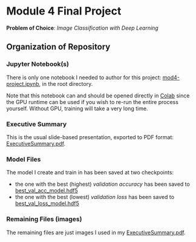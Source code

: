 # Module 4 Final Project

**Problem of Choice**: *Image Classification with Deep Learning*


## Organization of Repository

### Jupyter Notebook(s)
There is only one notebook I needed to author for this project: [mod4-project.ipynb](mod4-project.ipynb), in the root directory.

Note that this notebook can and should be opened directly in [Colab](https://colab.research.google.com/github/sacontreras/dsc-mod-4-project-v2-1-online-ds-sp-000/blob/master/mod4-project.ipynb) since the GPU runtime can be used if you wish to re-run the entire process yourself.  Without GPU, training will take a very long time.

### Executive Summary
This is the usual slide-based presentation, exported to PDF format: [ExecutiveSummary.pdf](ExecutiveSummary.pdf).

### Model Files
The model I create and train in has been saved at two checkpoints:
- the one with the best (highest) *validation accuracy* has been saved to [best_val_acc_model.hdf5](best_val_acc_model.hdf5)
- the one with the best (lowest) *validation loss* has been saved to [best_val_loss_model.hdf5](best_val_loss_model.hdf5)

### Remaining Files (images)
The remaining files are just images I used in my [ExecutiveSummary.pdf](ExecutiveSummary.pdf).
